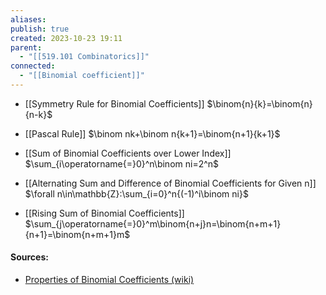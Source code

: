 ```yaml
---
aliases: 
publish: true
created: 2023-10-23 19:11
parent:
  - "[[519.101 Combinatorics]]"
connected:
  - "[[Binomial coefficient]]"
---
```

- [[Symmetry Rule for Binomial Coefficients]]
  $\binom{n}{k}=\binom{n}{n-k}$

- [[Pascal Rule]] 
  $\binom nk+\binom n{k+1}=\binom{n+1}{k+1}$

- [[Sum of Binomial Coefficients over Lower Index]]
  $\sum_{i\operatorname{=}0}^n\binom ni=2^n$

- [[Alternating Sum and Difference of Binomial Coefficients for Given n]] 
  $\forall n\in\mathbb{Z}:\sum_{i=0}^n{(-1)^i\binom ni}$

- [[Rising Sum of Binomial Coefficients]]
  $\sum_{j\operatorname{=}0}^m\binom{n+j}n=\binom{n+m+1}{n+1}=\binom{n+m+1}m$




#### Sources:
- [Properties of Binomial Coefficients (wiki)](https://proofwiki.org/wiki/Properties_of_Binomial_Coefficients#Sum_of_Even_Index_Binomial_Coefficients)












